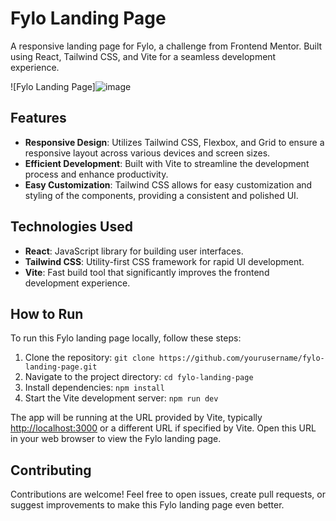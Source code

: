 # Fylo Landing Page

A responsive landing page for Fylo, a challenge from Frontend Mentor. Built using React, Tailwind CSS, and Vite for a seamless development experience.

![Fylo Landing Page]![image](https://github.com/abdulrahmanmahmood/Fylo-landing-page-/assets/126025222/5e5af193-a7b9-4dc8-bc6e-7a3ac55f26f3)


## Features

- **Responsive Design**: Utilizes Tailwind CSS, Flexbox, and Grid to ensure a responsive layout across various devices and screen sizes.
- **Efficient Development**: Built with Vite to streamline the development process and enhance productivity.
- **Easy Customization**: Tailwind CSS allows for easy customization and styling of the components, providing a consistent and polished UI.

## Technologies Used

- **React**: JavaScript library for building user interfaces.
- **Tailwind CSS**: Utility-first CSS framework for rapid UI development.
- **Vite**: Fast build tool that significantly improves the frontend development experience.

## How to Run

To run this Fylo landing page locally, follow these steps:

1. Clone the repository: `git clone https://github.com/yourusername/fylo-landing-page.git`
2. Navigate to the project directory: `cd fylo-landing-page`
3. Install dependencies: `npm install`
4. Start the Vite development server: `npm run dev`

The app will be running at the URL provided by Vite, typically [http://localhost:3000](http://localhost:3000) or a different URL if specified by Vite. Open this URL in your web browser to view the Fylo landing page.

## Contributing

Contributions are welcome! Feel free to open issues, create pull requests, or suggest improvements to make this Fylo landing page even better.

